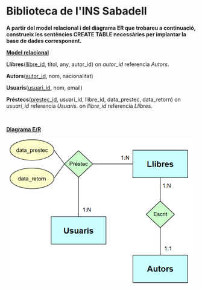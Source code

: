 # Biblioteca de l'INS Sabadell

**A partir del model relacional i del diagrama ER que trobareu a continuació, construeix les sentències CREATE TABLE necessàries per implantar la base de dades corresponent.**

<ins>**Model relacional**</ins>

**Llibres**(<ins>llibre_id</ins>, títol, any, autor_id)
  on *autor_id* referencia *Autors*.

**Autors**(<ins>autor_id</ins>, nom, nacionalitat)

**Usuaris**(<ins>usuari_id</ins>, nom, email)

**Préstecs**(<ins>prestec_id</ins>, usuari_id, llibre_id, data_prestec, data_retorn)
  on *usuari_id* referencia *Usuaris*.
  on *llibre_id* referencia *Llibres*.

<br>

<ins>**Diagrama E/R**</ins>

  <div style="text-align: center;">
    <img src="https://github.com/victordomgs/Bases-de-Dades/blob/main/SQL-DDL/EER/EER-bibliotecaINSSabadell.png" alt="EER-bibliotecaINSSabadell" width="655" height="auto"/>
  </div>
